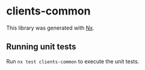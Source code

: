 # clients-common

This library was generated with [Nx](https://nx.dev).

## Running unit tests

Run `nx test clients-common` to execute the unit tests.
